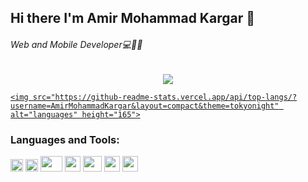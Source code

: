 ## Hi there I'm Amir Mohammad Kargar 👋
  <h6>Web and Mobile Developer💻📱🙂</h6>
<div align="center">
  <img src="https://images.squarespace-cdn.com/content/v1/5769fc401b631bab1addb2ab/1541580611624-TE64QGKRJG8SWAIUS7NS/ke17ZwdGBToddI8pDm48kPoswlzjSVMM-SxOp7CV59BZw-zPPgdn4jUwVcJE1ZvWQUxwkmyExglNqGp0IvTJZamWLI2zvYWH8K3-s_4yszcp2ryTI0HqTOaaUohrI8PI6FXy8c9PWtBlqAVlUS5izpdcIXDZqDYvprRqZ29Pw0o/coding-freak.gif?format=500w" >
</div>


<a  href="https://AmirMohammadKargar.github.io">
  
    <img src="https://github-readme-stats.vercel.app/api/top-langs/?username=AmirMohammadKargar&layout=compact&theme=tokyonight" alt="languages" height="165">
  
</a>
<h3>Languages and Tools:</h3>
<div>
  <img width="20" height="20" src="https://upload.wikimedia.org/wikipedia/commons/thumb/3/3f/Fedora_logo.svg/401px-Fedora_logo.svg.png" >
  <img width="20" height="20" src="https://upload.wikimedia.org/wikipedia/commons/thumb/c/c3/Python-logo-notext.svg/768px-Python-logo-notext.svg.png" >
  <img width="35" height="25" src="https://www.edgica.com/wp-content/files/django-logo-big.jpg" >
  <img width="25" height="25" src="https://upload.wikimedia.org/wikipedia/commons/thumb/9/99/Unofficial_JavaScript_logo_2.svg/768px-Unofficial_JavaScript_logo_2.svg.png" >
  <img width="30" height="25" src="https://upload.wikimedia.org/wikipedia/commons/thumb/4/47/React.svg/768px-React.svg.png" >
  <img width="25" 50height="25" src="https://upload.wikimedia.org/wikipedia/commons/thumb/2/29/Postgresql_elephant.svg/810px-Postgresql_elephant.svg.png" >
  <img width="25" 50height="25" src="https://cdn.icon-icons.com/icons2/2107/PNG/512/file_type_flutter_icon_130599.png" >
</div>


